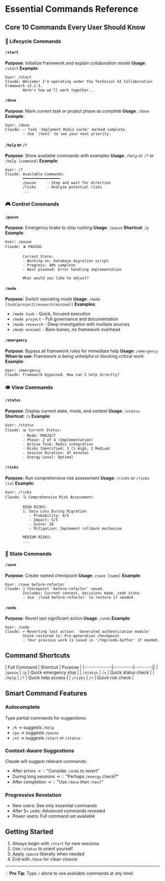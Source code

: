 # Essential Commands Reference

## Core 10 Commands Every User Should Know

### 🚀 Lifecycle Commands

#### `/start`
**Purpose**: Initialize framework and explain collaboration model
**Usage**: `/start`
**Example**:
```
User: /start
Claude: Welcome! I'm operating under the Technical AI Collaboration Framework v2.2.5.
        Here's how we'll work together...
```

#### `/done`
**Purpose**: Mark current task or project phase as complete
**Usage**: `/done`
**Example**:
```
User: /done
Claude: ✅ Task 'Implement Redis cache' marked complete.
        💡 Use `/next` to see your next priority.
```

#### `/help` or `/?`
**Purpose**: Show available commands with examples
**Usage**: `/help` or `/?` or `/help [command]`
**Example**:
```
User: /?
Claude: Available Commands:
        ━━━━━━━━━━━━━━━━━
        /pause     - Stop and wait for direction
        /risks     - Analyze potential risks
        ...
```

### 🎮 Control Commands

#### `/pause`
**Purpose**: Emergency brake to stop rushing
**Usage**: `/pause`
**Shortcut**: `/p`
**Example**:
```
User: /pause
Claude: ⏸️ PAUSED
        
        Current State:
        - Working on: Database migration script
        - Progress: 40% complete
        - Next planned: Error handling implementation
        
        What would you like to adjust?
```

#### `/mode`
**Purpose**: Switch operating mode
**Usage**: `/mode [task|project|research|minimal]`
**Examples**:
- `/mode task` - Quick, focused execution
- `/mode project` - Full governance and documentation
- `/mode research` - Deep investigation with multiple sources
- `/mode minimal` - Bare-bones, no framework overhead

#### `/emergency`
**Purpose**: Bypass all framework rules for immediate help
**Usage**: `/emergency`
**When to use**: Framework is being unhelpful or blocking critical work
**Example**:
```
User: /emergency
Claude: Framework bypassed. How can I help directly?
```

### 👁️ View Commands

#### `/status`
**Purpose**: Display current state, mode, and context
**Usage**: `/status`
**Shortcut**: `/s`
**Example**:
```
User: /status
Claude: 📊 Current Status:
        - Mode: PROJECT
        - Phase: 2 of 4 (Implementation)
        - Active Task: Redis integration
        - Risks Identified: 3 (1 High, 2 Medium)
        - Session Duration: 47 minutes
        - Energy Level: Optimal
```

#### `/risks`
**Purpose**: Run comprehensive risk assessment
**Usage**: `/risks` or `/risks list`
**Example**:
```
User: /risks
Claude: 🔍 Comprehensive Risk Assessment:
        
        HIGH RISKS:
        1. Data Loss During Migration
           - Probability: 4/5
           - Impact: 5/5
           - Score: 20
           - Mitigation: Implement rollback mechanism
        
        MEDIUM RISKS:
        ...
```

### 💾 State Commands

#### `/save`
**Purpose**: Create named checkpoint
**Usage**: `/save [name]`
**Example**:
```
User: /save before-refactor
Claude: 💾 Checkpoint 'before-refactor' saved.
        Includes: Current context, decisions made, code state.
        💡 Use `/load before-refactor` to restore if needed.
```

#### `/undo`
**Purpose**: Revert last significant action
**Usage**: `/undo`
**Example**:
```
User: /undo
Claude: ↩️ Reverting last action: 'Generated authentication module'
        State restored to: Pre-generation checkpoint
        💡 Your previous work is saved in '/tmp/undo-buffer' if needed.
```

## Command Shortcuts

| Full Command | Shortcut | Purpose |
|--------------|----------|---------||
| `/pause`     | `/p`     | Quick emergency stop |
| `/status`    | `/s`     | Quick status check |
| `/help`      | `/?`     | Quick help access |
| `/risks`     | `/r`     | Quick risk check |

## Smart Command Features

### Autocomplete
Type partial commands for suggestions:
- `/h` → suggests `/help`
- `/pa` → suggests `/pause`
- `/st` → suggests `/start` or `/status`

### Context-Aware Suggestions
Claude will suggest relevant commands:
- After errors → 💡 "Consider `/undo` to revert"
- During long sessions → 💡 "Perhaps `/energy` check?"
- After completion → 💡 "Use `/done` then `/next`"

### Progressive Revelation
- New users: See only essential commands
- After 5+ uses: Advanced commands revealed
- Power users: Full command set available

## Getting Started

1. Always begin with `/start` for new sessions
2. Use `/status` to orient yourself
3. Apply `/pause` liberally when needed
4. End with `/done` for clean closure

---

💡 **Pro Tip**: Type `/` alone to see available commands at any time!